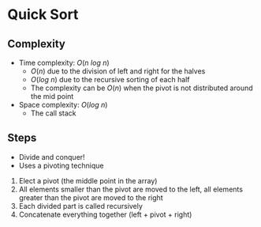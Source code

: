 # Quick Sort

## Complexity

- Time complexity: $O(n\ log\ n)$
  - $O(n)$ due to the division of left and right for the halves
  - $O(log\ n)$ due to the recursive sorting of each half
  - The complexity can be $O(n)$ when the pivot is not distributed around the mid point
- Space complexity: $O(log\ n)$
  - The call stack

## Steps

- Divide and conquer!
- Uses a pivoting technique

1. Elect a pivot (the middle point in the array)
1. All elements smaller than the pivot are moved to the left, all elements greater than the pivot are moved to the right
1. Each divided part is called recursively
1. Concatenate everything together (left + pivot + right)
